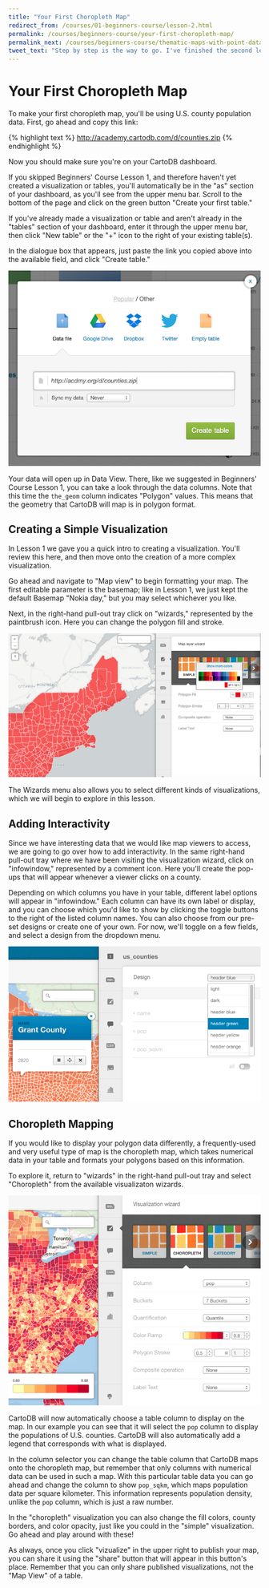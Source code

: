 ```yaml
---
title: "Your First Choropleth Map"
redirect_from: /courses/01-beginners-course/lesson-2.html
permalink: /courses/beginners-course/your-first-choropleth-map/
permalink_next: /courses/beginners-course/thematic-maps-with-point-data/
tweet_text: "Step by step is the way to go. I've finished the second lesson of the map academy. Check it out"
---
```

# Your First Choropleth Map

To make your first choropleth map, you'll be using U.S. county population data. First, go ahead and copy this link:

{% highlight text %}
http://academy.cartodb.com/d/counties.zip
{% endhighlight %}

Now you should make sure you're on your CartoDB dashboard.  

If you skipped Beginners' Course Lesson 1, and therefore haven't yet created a visualization or tables, you'll automatically be in the "as" section of your dashboard, as you'll see from the upper menu bar. Scroll to the bottom of the page and click on the green button "Create your first table." 

If you've already made a visualization or table and aren't already in the "tables" section of your dashboard, enter it through the upper menu bar, then click "New table" or the "+" icon to the right of your existing table(s). 

In the dialogue box that appears, just paste the link you copied above into the available field, and click "Create table."

![Add data from a link](/img/course1/lesson2/newtableURL.png)

Your data will open up in Data View. There, like we suggested in Beginners' Course Lesson 1, you can take a look through the data columns. Note that this time the `the_geom` column indicates "Polygon" values. This means that the geometry that CartoDB will map is in polygon format.


## Creating a Simple Visualization

In Lesson 1 we gave you a quick intro to creating a visualization. You'll review this here, and then move onto the creation of a more complex visualization.

Go ahead and navigate to "Map view" to begin formatting your map. The first editable parameter is the basemap; like in Lesson 1, we just kept the default Basemap "Nokia day," but you may select whichever you like.

Next, in the right-hand pull-out tray click on "wizards," represented by the paintbrush icon. Here you can change the polygon fill and stroke.

![Edit polygon fill.](/img/course1/lesson2/polygonfill.png)

The Wizards menu also allows you to select different kinds of visualizations, which we will begin to explore in this lesson.


## Adding Interactivity

Since we have interesting data that we would like map viewers to access, we are going to go over how to add interactivity. In the same right-hand pull-out tray where we have been visiting the visualization wizard, click on "infowindow," represented by a comment icon. Here you'll create the pop-ups that will appear whenever a viewer clicks on a county.

Depending on which columns you have in your table, different label options will appear in "infowindow." Each column can have its own label or display, and you can choose which you'd like to show by clicking the toggle buttons to the right of the listed column names. You can also choose from our pre-set designs or create one of your own. For now, we'll toggle on a few fields, and select a design from the dropdown menu.

![Edit polygon stroke.](/img/course1/lesson2/infowindow.png)


## Choropleth Mapping

If you would like to display your polygon data differently, a frequently-used and very useful type of map is the choropleth map, which takes numerical data in your table and formats your polygons based on this information.

To explore it, return to "wizards" in the right-hand pull-out tray and select "Choropleth" from the available visualizaton wizards. 

![Edit polygon stroke.](/img/course1/lesson2/choropleth.png)

CartoDB will now automatically choose a table column to display on the map. In our example you can see that it will select the `pop` column to display the populations of U.S. counties. CartoDB will also automatically add a legend that corresponds with what is displayed.

In the column selector you can change the table column that CartoDB maps onto the choropleth map, but remember that only columns with numerical data can be used in such a map. With this particular table data you can go ahead and change the column to show `pop_sqkm`, which maps population data per square kilometer. This information represents population density, unlike the `pop` column, which is just a raw number.

In the "choropleth" visualization you can also change the fill colors, county borders, and color opacity, just like you could in the "simple" visualization. Go ahead and play around with these!

As always, once you click "vizualize" in the upper right to publish your map, you can share it using the "share" button that will appear in this button's place. Remember that you can only share published visualizations, not the "Map View" of a table.
